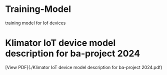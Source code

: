 # Training-Model
training model for Iof devices 
# Klimator IoT device model description for ba-project 2024
[View PDF](./Klimator IoT device model description for ba-project 2024.pdf)
